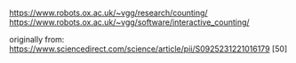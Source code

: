 https://www.robots.ox.ac.uk/~vgg/research/counting/
https://www.robots.ox.ac.uk/~vgg/software/interactive_counting/

originally from:
https://www.sciencedirect.com/science/article/pii/S0925231221016179 [50]